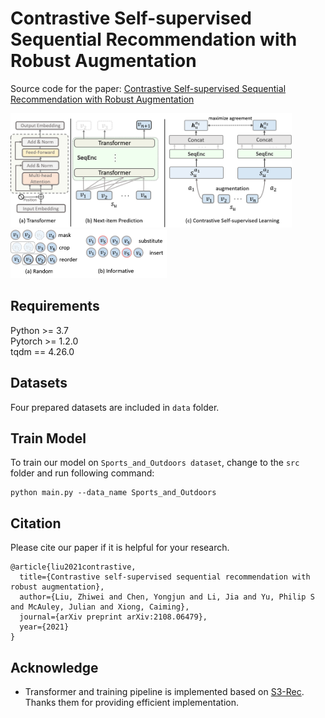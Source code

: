 # Contrastive Self-supervised Sequential Recommendation with Robust Augmentation

Source code for the paper: [Contrastive Self-supervised Sequential Recommendation with Robust Augmentation](https://arxiv.org/pdf/2108.06479.pdf)

<img src="./img/framework.png" width="450">

<img src="./img/augmentation.png" width="250">

## Requirements

Python >= 3.7  
Pytorch >= 1.2.0  
tqdm == 4.26.0

## Datasets

Four prepared datasets are included in `data` folder.

## Train Model

To train our model on `Sports_and_Outdoors dataset`, change to the `src` folder and run following command: 

```
python main.py --data_name Sports_and_Outdoors
```

## Citation

Please cite our paper if it is helpful for your research.

```
@article{liu2021contrastive,
  title={Contrastive self-supervised sequential recommendation with robust augmentation},
  author={Liu, Zhiwei and Chen, Yongjun and Li, Jia and Yu, Philip S and McAuley, Julian and Xiong, Caiming},
  journal={arXiv preprint arXiv:2108.06479},
  year={2021}
}
```

## Acknowledge
 - Transformer and training pipeline is implemented based on [S3-Rec](https://github.com/RUCAIBox/CIKM2020-S3Rec). Thanks them for providing efficient implementation.

